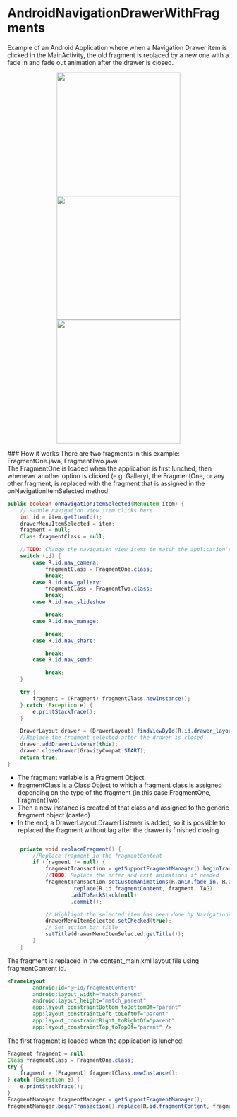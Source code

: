 # AndroidNavigationDrawerWithFragments
Example of an Android Application where when a Navigation Drawer item is clicked in the MainActivity, the old fragment is replaced by a new one with a fade in and fade out animation after the drawer is closed.<br/>
<p align="center">
  <img src="https://user-images.githubusercontent.com/32685864/41197950-6ebcd328-6c64-11e8-8b94-e4cbf48cf9a6.jpg" width="280">
  <img src="https://user-images.githubusercontent.com/32685864/41197988-49deceb6-6c65-11e8-9144-4819c52c740b.jpg" width="280">
  <img src="https://user-images.githubusercontent.com/32685864/41197992-674126d4-6c65-11e8-8c36-87a5ef0a49cb.jpg" width="280">
</p>
### How it works
There are two fragments in this example: FragmentOne.java, FragmentTwo.java.<br/>
The FragmentOne is loaded when the application is first lunched, then whenever another option is clicked (e.g. Gallery), the FragmentOne, or any other fragment, is replaced with the fragment that is assigned in the onNavigationItemSelected method

```java
public boolean onNavigationItemSelected(MenuItem item) {
    // Handle navigation view item clicks here.
    int id = item.getItemId();
    drawerMenuItemSelected = item;
    fragment = null;
    Class fragmentClass = null;

    //TODO: Change the navigation view items to match the application's fragments
    switch (id) {
        case R.id.nav_camera:
            fragmentClass = FragmentOne.class;
            break;
        case R.id.nav_gallery:
            fragmentClass = FragmentTwo.class;
            break;
        case R.id.nav_slideshow:

            break;
        case R.id.nav_manage:

            break;
        case R.id.nav_share:

            break;
        case R.id.nav_send:

            break;
    }

    try {
        fragment = (Fragment) fragmentClass.newInstance();
    } catch (Exception e) {
        e.printStackTrace();
    }

    DrawerLayout drawer = (DrawerLayout) findViewById(R.id.drawer_layout);
    //Replace the fragment selected after the drawer is closed
    drawer.addDrawerListener(this);
    drawer.closeDrawer(GravityCompat.START);
    return true;
}
```
* The fragment variable is a Fragment Object
* fragmentClass is a Class Object to which a fragment class is assigned depending on the type of the fragment (in this case FragmentOne, FragmentTwo)
* Then a new instance is created of that class and assigned to the generic fragment object (casted)
* In the end, a DrawerLayout.DrawerListener is added, so it is possible to replaced the fragment without lag after the drawer is finished closing

```java

    private void replaceFragment() {
        //Replace fragment in the fragmentContent
        if (fragment != null) {
            fragmentTransaction = getSupportFragmentManager().beginTransaction();
            //TODO: Replace the enter and exit animations if needed
            fragmentTransaction.setCustomAnimations(R.anim.fade_in, R.anim.fade_out)
                    .replace(R.id.fragmentContent, fragment, TAG)
                    .addToBackStack(null)
                    .commit();

            // Highlight the selected item has been done by NavigationView
            drawerMenuItemSelected.setChecked(true);
            // Set action bar title
            setTitle(drawerMenuItemSelected.getTitle());
        }
    }
```
The fragment is replaced in the content_main.xml layout file using fragmentContent id.
```xml
<FrameLayout
        android:id="@+id/fragmentContent"
        android:layout_width="match_parent"
        android:layout_height="match_parent"
        app:layout_constraintBottom_toBottomOf="parent"
        app:layout_constraintLeft_toLeftOf="parent"
        app:layout_constraintRight_toRightOf="parent"
        app:layout_constraintTop_toTopOf="parent" />
```
The first fragment is loaded when the application is lunched:
```java
Fragment fragment = null;
Class fragmentClass = FragmentOne.class;
try {
    fragment = (Fragment) fragmentClass.newInstance();
} catch (Exception e) {
    e.printStackTrace();
}
FragmentManager fragmentManager = getSupportFragmentManager();
fragmentManager.beginTransaction().replace(R.id.fragmentContent, fragment, TAG).commit();
```
